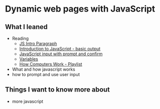 # Dynamic web pages with JavaScript

## What I leaned
- Reading
    - [JS Intro Paragraph](https://developer.mozilla.org/en-US/docs/Web/JavaScript)
    - [Introduction to JavaScript - basic output](https://code-maven.com/introduction-to-javascript)
    - [JavaScript input with prompt and confirm](https://code-maven.com/javascript-input-with-prompt-and-confirm)
    - [Variables](https://www.w3schools.com/js/js_variables.asp)
    - [How Computers Work - Playlist](https://www.youtube.com/playlist?list=PLzdnOPI1iJNcsRwJhvksEo1tJqjIqWbN-)
- What and how javascript works
- how to prompt and use user input

## Things I want to know more about
- more javascript
